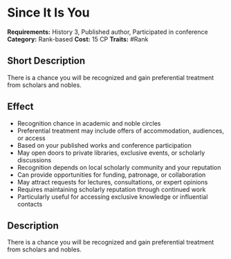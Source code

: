 # Since It Is You

**Requirements:** History 3, Published author, Participated in conference
**Category:** Rank-based
**Cost:** 15 CP
**Traits:** #Rank


## Short Description
There is a chance you will be recognized and gain preferential treatment from scholars and nobles.

## Effect
- Recognition chance in academic and noble circles
- Preferential treatment may include offers of accommodation, audiences, or access
- Based on your published works and conference participation
- May open doors to private libraries, exclusive events, or scholarly discussions
- Recognition depends on local scholarly community and your reputation
- Can provide opportunities for funding, patronage, or collaboration
- May attract requests for lectures, consultations, or expert opinions
- Requires maintaining scholarly reputation through continued work
- Particularly useful for accessing exclusive knowledge or influential contacts

## Description
There is a chance you will be recognized and gain preferential treatment from scholars and nobles.